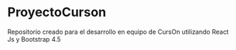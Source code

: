 # ProyectoCurson
Repositorio creado para el desarrollo en equipo de CursOn utilizando React Js y Bootstrap 4.5

